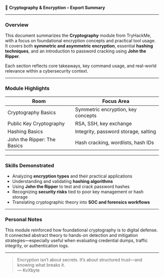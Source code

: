 🔐 **Cryptography & Encryption – Export Summary**

---

### Overview

This document summarizes the **Cryptography** module from TryHackMe, with a focus on foundational encryption concepts and practical tool usage.  
It covers both **symmetric and asymmetric encryption**, essential **hashing techniques**, and an introduction to password cracking using **John the Ripper**.

Each section reflects core takeaways, key command usage, and real-world relevance within a cybersecurity context.

---

### Module Highlights

| Room                          | Focus Area                                |
|------------------------------|--------------------------------------------|
| Cryptography Basics           | Symmetric encryption, key concepts         |
| Public Key Cryptography       | RSA, SSH, key exchange                     |
| Hashing Basics                | Integrity, password storage, salting       |
| John the Ripper: The Basics   | Hash cracking, wordlists, hash IDs         |

---

### Skills Demonstrated

- Analyzing **encryption types** and their practical applications
- Understanding and validating **hashing algorithms**
- Using **John the Ripper** to test and crack password hashes
- Recognizing **security risks** tied to poor key management or hash storage
- Translating cryptographic theory into **SOC and forensics workflows**

---

### Personal Notes

This module reinforced how foundational cryptography is to digital defense. It connected abstract theory to hands-on detection and mitigation strategies—especially useful when evaluating credential dumps, traffic integrity, or authentication logs.

---

> Encryption isn’t about secrets. It’s about structured trust—and knowing what breaks it.  
> — KvXbyte
